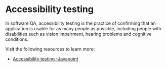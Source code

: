 # Accessibility testing

In software QA, accessibility testing is the practice of confirming that an application is usable for as many people as possible, including people with disabilities such as vision impairment, hearing problems and cognitive conditions.

Visit the following resources to learn more:

- [Accessibility testing -Javapoint](https://www.javatpoint.com/accessibility-testing)

